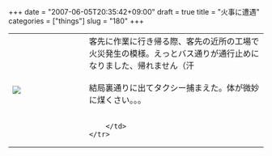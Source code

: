 +++
date = "2007-06-05T20:35:42+09:00"
draft = true
title = "火事に遭遇"
categories = ["things"]
slug = "180"
+++

<table width="100%">
	<tr>
		<td width="30%" valign="middle">
			<img src="https://keruru.net/images/46654a8e54509-101_0046.JPG" border="0" />
		</td>
		<td width="70%" valign="middle">
			客先に作業に行き帰る際、客先の近所の工場で火災発生の模様。えっとバス通りが通行止めになりました、帰れません（汗<br />
<br />
結局裏通りに出てタクシー捕まえた。体が微妙に煤くさい。。。<br />
<br />

		</td>
	</tr>
</table>
